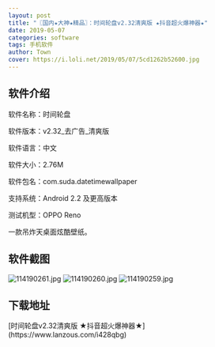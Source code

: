 ```yaml
---
layout: post
title: "〖国内★大神★精品〗：时间轮盘v2.32清爽版 ★抖音超火爆神器★"
date: 2019-05-07
categories: software
tags: 手机软件
author: Town
cover: https://i.loli.net/2019/05/07/5cd1262b52600.jpg
---
```


## 软件介绍
软件名称：时间轮盘

软件版本：v2.32_去广告_清爽版

软件语言：中文

软件大小：2.76M

软件包名：com.suda.datetimewallpaper

支持系统：Android 2.2 及更高版本

测试机型：OPPO Reno

一款吊炸天桌面炫酷壁纸。


## 软件截图
![114190261.jpg](https://i.loli.net/2019/05/07/5cd1262b52600.jpg)
![114190260.jpg](https://i.loli.net/2019/05/07/5cd1262b8cabd.jpg)
![114190259.jpg](https://i.loli.net/2019/05/07/5cd1262b8d8e0.jpg)

## 下载地址

<span id="psd">
[时间轮盘v2.32清爽版 ★抖音超火爆神器★](https://www.lanzous.com/i428qbg)  
</span>

